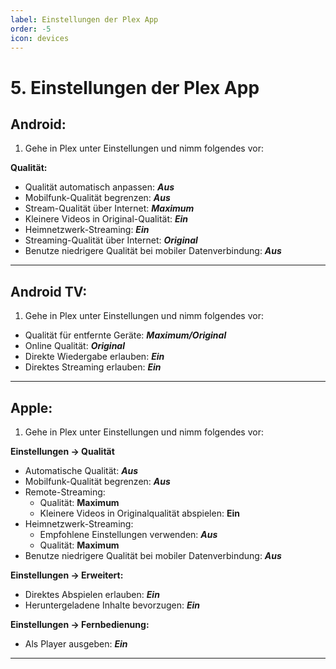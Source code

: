 ```yaml
---
label: Einstellungen der Plex App
order: -5
icon: devices
---
```


# 5. Einstellungen der Plex App

## Android:

1. Gehe in Plex unter Einstellungen und nimm folgendes vor:

**Qualität:**
- Qualität automatisch anpassen: ***Aus***
- Mobilfunk-Qualität begrenzen: ***Aus***
- Stream-Qualität über Internet: ***Maximum***
- Kleinere Videos in Original-Qualität: ***Ein***
- Heimnetzwerk-Streaming: ***Ein***
- Streaming-Qualität über Internet: ***Original***
- Benutze niedrigere Qualität bei mobiler Datenverbindung: ***Aus***

---

## Android TV:

1. Gehe in Plex unter Einstellungen und nimm folgendes vor:

- Qualität für entfernte Geräte: ***Maximum/Original***
- Online Qualität: ***Original***
- Direkte Wiedergabe erlauben: ***Ein***
- Direktes Streaming erlauben: ***Ein***

---

## Apple:

1. Gehe in Plex unter Einstellungen und nimm folgendes vor:

**Einstellungen -> Qualität**
- Automatische Qualität: ***Aus***
- Mobilfunk-Qualität begrenzen: ***Aus***
- Remote-Streaming:
  - Qualität: **Maximum**
  - Kleinere Videos in Originalqualität abspielen: **Ein**
- Heimnetzwerk-Streaming:
  - Empfohlene Einstellungen verwenden: ***Aus***
  - Qualität: **Maximum**
- Benutze niedrigere Qualität bei mobiler Datenverbindung: ***Aus***

**Einstellungen -> Erweitert:**
- Direktes Abspielen erlauben: ***Ein***
- Heruntergeladene Inhalte bevorzugen: ***Ein***

**Einstellungen -> Fernbedienung:**
- Als Player ausgeben: ***Ein***
  
---
